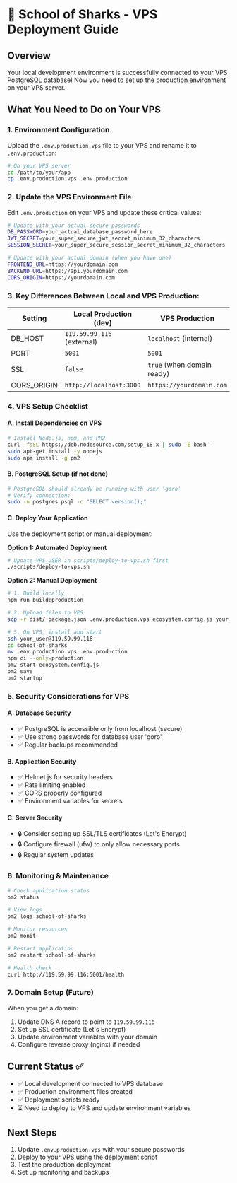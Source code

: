 # 🦈 School of Sharks - VPS Deployment Guide

## Overview
Your local development environment is successfully connected to your VPS PostgreSQL database! Now you need to set up the production environment on your VPS server.

## What You Need to Do on Your VPS

### 1. Environment Configuration
Upload the `.env.production.vps` file to your VPS and rename it to `.env.production`:

```bash
# On your VPS server
cd /path/to/your/app
cp .env.production.vps .env.production
```

### 2. Update the VPS Environment File
Edit `.env.production` on your VPS and update these critical values:

```bash
# Update with your actual secure passwords
DB_PASSWORD=your_actual_database_password_here
JWT_SECRET=your_super_secure_jwt_secret_minimum_32_characters
SESSION_SECRET=your_super_secure_session_secret_minimum_32_characters

# Update with your actual domain (when you have one)
FRONTEND_URL=https://yourdomain.com
BACKEND_URL=https://api.yourdomain.com
CORS_ORIGIN=https://yourdomain.com
```

### 3. Key Differences Between Local and VPS Production:

| Setting | Local Production (dev) | VPS Production |
|---------|----------------------|----------------|
| DB_HOST | `119.59.99.116` (external) | `localhost` (internal) |
| PORT | `5001` | `5001` |
| SSL | `false` | `true` (when domain ready) |
| CORS_ORIGIN | `http://localhost:3000` | `https://yourdomain.com` |

### 4. VPS Setup Checklist

#### A. Install Dependencies on VPS
```bash
# Install Node.js, npm, and PM2
curl -fsSL https://deb.nodesource.com/setup_18.x | sudo -E bash -
sudo apt-get install -y nodejs
sudo npm install -g pm2
```

#### B. PostgreSQL Setup (if not done)
```bash
# PostgreSQL should already be running with user 'goro'
# Verify connection:
sudo -u postgres psql -c "SELECT version();"
```

#### C. Deploy Your Application
Use the deployment script or manual deployment:

**Option 1: Automated Deployment**
```bash
# Update VPS_USER in scripts/deploy-to-vps.sh first
./scripts/deploy-to-vps.sh
```

**Option 2: Manual Deployment**
```bash
# 1. Build locally
npm run build:production

# 2. Upload files to VPS
scp -r dist/ package.json .env.production.vps ecosystem.config.js your_user@119.59.99.116:~/school-of-sharks/

# 3. On VPS, install and start
ssh your_user@119.59.99.116
cd school-of-sharks
mv .env.production.vps .env.production
npm ci --only=production
pm2 start ecosystem.config.js
pm2 save
pm2 startup
```

### 5. Security Considerations for VPS

#### A. Database Security
- ✅ PostgreSQL is accessible only from localhost (secure)
- ✅ Use strong passwords for database user 'goro'
- ✅ Regular backups recommended

#### B. Application Security
- ✅ Helmet.js for security headers
- ✅ Rate limiting enabled
- ✅ CORS properly configured
- ✅ Environment variables for secrets

#### C. Server Security
- 🔒 Consider setting up SSL/TLS certificates (Let's Encrypt)
- 🔒 Configure firewall (ufw) to only allow necessary ports
- 🔒 Regular system updates

### 6. Monitoring & Maintenance

```bash
# Check application status
pm2 status

# View logs
pm2 logs school-of-sharks

# Monitor resources
pm2 monit

# Restart application
pm2 restart school-of-sharks

# Health check
curl http://119.59.99.116:5001/health
```

### 7. Domain Setup (Future)
When you get a domain:
1. Update DNS A record to point to `119.59.99.116`
2. Set up SSL certificate (Let's Encrypt)
3. Update environment variables with your domain
4. Configure reverse proxy (nginx) if needed

## Current Status ✅
- ✅ Local development connected to VPS database
- ✅ Production environment files created
- ✅ Deployment scripts ready
- ⏳ Need to deploy to VPS and update environment variables

## Next Steps
1. Update `.env.production.vps` with your secure passwords
2. Deploy to your VPS using the deployment script
3. Test the production deployment
4. Set up monitoring and backups
